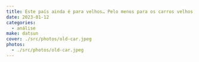 ```yaml
---
title: Este país ainda é para velhos… Pelo menos para os carros velhos
date: 2023-01-12
categories:
  - análise
make: datsun
cover: ./src/photos/old-car.jpeg
photos:
  - ./src/photos/old-car.jpeg
---
```


